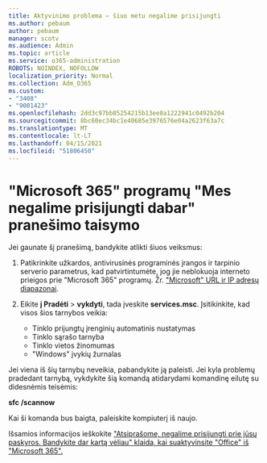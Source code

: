 ```yaml
---
title: Aktyvinimo problema – šiuo metu negalime prisijungti
ms.author: pebaum
author: pebaum
manager: scotv
ms.audience: Admin
ms.topic: article
ms.service: o365-administration
ROBOTS: NOINDEX, NOFOLLOW
localization_priority: Normal
ms.collection: Adm_O365
ms.custom:
- "3408"
- "9001423"
ms.openlocfilehash: 2dd3c97bb85254215b13ee8a1222941c0492b204
ms.sourcegitcommit: 8bc60ec34bc1e40685e3976576e04a2623f63a7c
ms.translationtype: MT
ms.contentlocale: lt-LT
ms.lasthandoff: 04/15/2021
ms.locfileid: "51806450"
---
```

# <a name="fixing-the-microsoft-365-apps-we-are-unable-to-connect-right-now-message"></a>"Microsoft 365" programų "Mes negalime prisijungti dabar" pranešimo taisymo

Jei gaunate šį pranešimą, bandykite atlikti šiuos veiksmus:

1. Patikrinkite užkardos, antivirusinės programinės įrangos ir tarpinio serverio parametrus, kad patvirtintumėte, jog jie neblokuoja interneto prieigos prie "Microsoft 365" programų. Žr. ["Microsoft" URL ir IP adresų diapazonai](https://docs.microsoft.com/office365/enterprise/urls-and-ip-address-ranges).

2. Eikite **į Pradėti**  >  **vykdyti**, tada įveskite **services.msc**. Įsitikinkite, kad visos šios tarnybos veikia:
    - Tinklo prijungtų įrenginių automatinis nustatymas
    - Tinklo sąrašo tarnyba
    - Tinklo vietos žinomumas
    - "Windows" įvykių žurnalas

Jei viena iš šių tarnybų neveikia, pabandykite ją paleisti. Jei kyla problemų pradedant tarnybą, vykdykite šią komandą atidarydami komandinę eilutę su didesnėmis teisėmis:

**sfc /scannow**

Kai ši komanda bus baigta, paleiskite kompiuterį iš naujo.

Išsamios informacijos ieškokite ["Atsiprašome, negalime prisijungti prie jūsų paskyros. Bandykite dar kartą vėliau" klaida, kai suaktyvinsite "Office" iš "Microsoft 365".](https://docs.microsoft.com/office/troubleshoot/activation-installation/issue-when-activate-office-from-office-365)